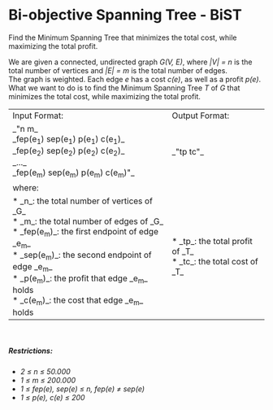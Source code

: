 # Bi-objective Spanning Tree - BiST

Find the Minimum Spanning Tree that minimizes the total cost, while maximizing the total profit.<br />

We are given a connected, undirected graph _G(V, E)_, where _|V| = n_ is the total number of vertices and _|E| = m_ is the total number of edges.<br />
The graph is weighted. Each edge _e_ has a cost _c(e)_, as well as a profit _p(e)_.<br />
What we want to do is to find the Minimum Spanning Tree _T_ of _G_ that minimizes the total cost, while maximizing the total profit.<br />

<table style="border: none;">
  <tr>
    <td>Input Format:</td>
    <td>Output Format:</td>
  </tr>
  <tr>
    <td>
      _"n m_<br />
      _fep(e<sub>1</sub>) sep(e<sub>1</sub>) p(e<sub>1</sub>) c(e<sub>1</sub>)_<br />
      _fep(e<sub>2</sub>) sep(e<sub>2</sub>) p(e<sub>2</sub>) c(e<sub>2</sub>)_<br />
      _..._<br />
      _fep(e<sub>m</sub>) sep(e<sub>m</sub>) p(e<sub>m</sub>) c(e<sub>m</sub>)"_<br />
    </td>
    <td>_"tp tc"_</td>
  </tr>
  <tr>
    <td>where:</td>
    <td></td>
  </tr>
    <tr>
    <td>
      * _n_: the total number of vertices of _G_<br />
      * _m_: the total number of edges of _G_<br />
      * _fep(e<sub>m</sub>)_: the first endpoint of edge _e<sub>m</sub>_<br />
      * _sep(e<sub>m</sub>)_: the second endpoint of edge _e<sub>m</sub>_<br />
      * _p(e<sub>m</sub>)_: the profit that edge _e<sub>m</sub>_ holds<br />
      * _c(e<sub>m</sub>)_: the cost that edge _e<sub>m</sub>_ holds<br />
    </td>
    <td>
      * _tp_: the total profit of _T_<br />
      * _tc_: the total cost of _T_<br />
    </td>
  </tr>
</table>

<br />

##### Restrictions:
* _2 ≤ n ≤ 50.000_<br />
* _1 ≤ m ≤ 200.000_<br />
* _1 ≤ fep(e), sep(e) ≤ n, fep(e) ≠ sep(e)_<br />
* _1 ≤ p(e), c(e) ≤ 200_

